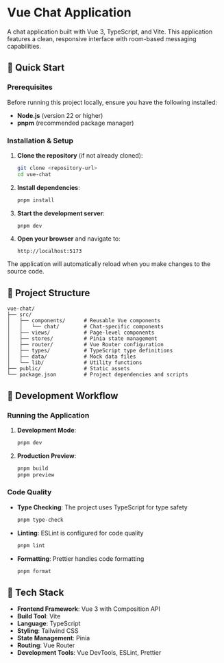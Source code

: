 # Vue Chat Application

A chat application built with Vue 3, TypeScript, and Vite. This application features a clean, responsive interface with room-based messaging capabilities.

## 🚀 Quick Start

### Prerequisites

Before running this project locally, ensure you have the following installed:

- **Node.js** (version 22 or higher)
- **pnpm** (recommended package manager)

### Installation & Setup

1. **Clone the repository** (if not already cloned):

   ```sh
   git clone <repository-url>
   cd vue-chat
   ```

2. **Install dependencies**:

   ```sh
   pnpm install
   ```

3. **Start the development server**:

   ```sh
   pnpm dev
   ```

4. **Open your browser** and navigate to:

   ```
   http://localhost:5173
   ```

The application will automatically reload when you make changes to the source code.

## 📁 Project Structure

```
vue-chat/
├── src/
│   ├── components/      # Reusable Vue components
│   │   └── chat/        # Chat-specific components
│   ├── views/           # Page-level components
│   ├── stores/          # Pinia state management
│   ├── router/          # Vue Router configuration
│   ├── types/           # TypeScript type definitions
│   ├── data/            # Mock data files
│   └── lib/             # Utility functions
├── public/              # Static assets
└── package.json         # Project dependencies and scripts
```

## 🔧 Development Workflow

### Running the Application

1. **Development Mode**:

   ```sh
   pnpm dev
   ```

2. **Production Preview**:

   ```sh
   pnpm build
   pnpm preview
   ```

### Code Quality

- **Type Checking**: The project uses TypeScript for type safety

  ```sh
  pnpm type-check
  ```

- **Linting**: ESLint is configured for code quality

  ```sh
  pnpm lint
  ```

- **Formatting**: Prettier handles code formatting
  ```sh
  pnpm format
  ```

## 🔧 Tech Stack

- **Frontend Framework**: Vue 3 with Composition API
- **Build Tool**: Vite
- **Language**: TypeScript
- **Styling**: Tailwind CSS
- **State Management**: Pinia
- **Routing**: Vue Router
- **Development Tools**: Vue DevTools, ESLint, Prettier

